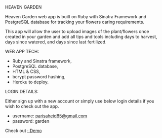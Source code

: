 HEAVEN GARDEN

Heaven Garden web app is built on Ruby with Sinatra Framework and PostgreSQL database for tracking your flowers caring requirements.

This app will allow the user to upload images of the plant/flowers once created in your garden and add all tips and tools including days to harvest, days since watered, and days since last fertilized.

WEB APP TECH:

- Ruby and Sinatra framework,
- PostgreSQL database,
- HTML & CSS,
- bcrypt password hashing,
- Heroku to deploy.

LOGIN DETAILS:

Either sign up with a new account or simply use below login details if you wish to check out the app.

- username: parisaheid85@gmail.com
- password: garden

Check out [ : Demo](https://limitless-lake-63472.herokuapp.com/)
